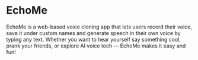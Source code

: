 # EchoMe
EchoMe is a web-based voice cloning app that lets users record their voice, save it under custom names and generate speech in their own voice by typing any text.  Whether you want to hear yourself say something cool, prank your friends, or explore AI voice tech — EchoMe makes it easy and fun!
